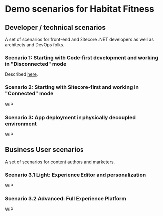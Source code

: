 # Demo scenarios for Habitat Fitness

## Developer / technical scenarios
A set of scenarios for front-end and Sitecore .NET developers as well as architects and DevOps folks.

### Scenario 1: Starting with Code-first development and working in "Disconnected" mode
Described [here](./scenario1).

### Scenario 2: Starting with Sitecore-first and working in "Connected" mode
WIP

### Scenario 3: App deployment in physically decoupled environment
WIP

## Business User scenarios
A set of scenarios for content authors and marketers.

### Scenario 3.1 Light: Experience Editor and personalization
WIP

### Scenario 3.2 Advanced: Full Experience Platform
WIP
